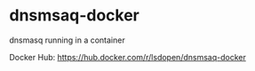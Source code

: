 # dnsmsaq-docker
dnsmasq running in a container

Docker Hub: https://hub.docker.com/r/lsdopen/dnsmsaq-docker
